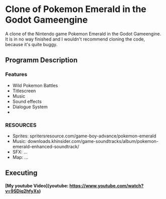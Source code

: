 # Clone of Pokemon Emerald in the Godot Gameengine

A clone of the Nintendo game Pokemon Emerald in the Godot Gameengine.
It is in no way finished and I wouldn't recommend cloning the code, because it's quite buggy.

## Programm Description

### Features
- Wild Pokemon Battles
- Titlescreen
- Music 
- Sound effects
- Dialogue System
- 

### RESOURCES
- Sprites: spritersresource.com/game-boy-advance/pokemon-emerald
- Music: downloads.khinsider.com/game-soundtracks/album/pokemon-emerald-enhanced-soundtrack/
- SFX: ...
- Map: ...

## Executing


#### [My youtube Video](youtube: https://www.youtube.com/watch?v=9SDiq2hfyXs)


